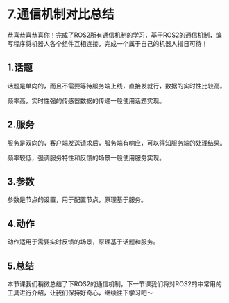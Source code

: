 # 7.通信机制对比总结

恭喜恭喜恭喜你！完成了ROS2所有通信机制的学习，基于ROS2的通信机制，编写程序将机器人各个组件互相连接，完成一个属于自己的机器人指日可待！

## 1.话题

话题是单向的，而且不需要等待服务端上线，直接发就行，数据的实时性比较高。

频率高，实时性强的传感器数据的传递一般使用话题实现。

## 2.服务

服务是双向的，客户端发送请求后，服务端有响应，可以得知服务端的处理结果。

频率较低，强调服务特性和反馈的场景一般使用服务实现。

## 3.参数

参数是节点的设置，用于配置节点，原理基于服务。

## 4.动作

动作适用于需要实时反馈的场景，原理基于话题和服务。

## 5.总结

本节课我们稍微总结了下ROS2的通信机制，下一节课我们将对ROS2的中常用的工具进行介绍，让我们保持好奇心，继续往下学习吧～